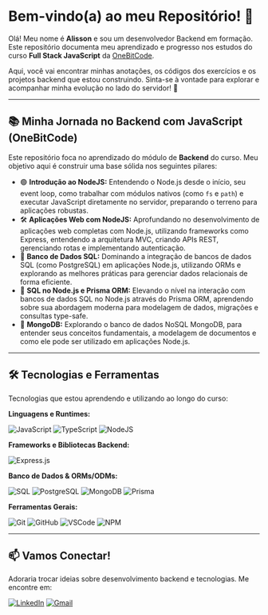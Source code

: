 # Bem-vindo(a) ao meu Repositório! 👋

Olá! Meu nome é **Alisson** e sou um desenvolvedor Backend em formação. Este repositório documenta meu aprendizado e progresso nos estudos do curso **Full Stack JavaScript** da [OneBitCode](https://onebitcode.com/).

Aqui, você vai encontrar minhas anotações, os códigos dos exercícios e os projetos backend que estou construindo. Sinta-se à vontade para explorar e acompanhar minha evolução no lado do servidor! 🚀

---

## 📚 Minha Jornada no Backend com JavaScript (OneBitCode)

Este repositório foca no aprendizado do módulo de **Backend** do curso. Meu objetivo aqui é construir uma base sólida nos seguintes pilares:

-   🟢 **Introdução ao NodeJS:**
    Entendendo o Node.js desde o início, seu event loop, como trabalhar com módulos nativos (como `fs` e `path`) e executar JavaScript diretamente no servidor, preparando o terreno para aplicações robustas.
-   🛠️ **Aplicações Web com NodeJS:**
    Aprofundando no desenvolvimento de aplicações web completas com Node.js, utilizando frameworks como Express, entendendo a arquitetura MVC, criando APIs REST, gerenciando rotas e implementando autenticação.
-   🐘 **Banco de Dados SQL:**
    Dominando a integração de bancos de dados SQL (como PostgreSQL) em aplicações Node.js, utilizando ORMs e explorando as melhores práticas para gerenciar dados relacionais de forma eficiente.
-   💠 **SQL no Node.js e Prisma ORM:**
    Elevando o nível na interação com bancos de dados SQL no Node.js através do Prisma ORM, aprendendo sobre sua abordagem moderna para modelagem de dados, migrações e consultas type-safe.
-   🍃 **MongoDB:**
    Explorando o banco de dados NoSQL MongoDB, para entender seus conceitos fundamentais, a modelagem de documentos e como ele pode ser utilizado em aplicações Node.js.

---

## 🛠️ Tecnologias e Ferramentas

Tecnologias que estou aprendendo e utilizando ao longo do curso:

**Linguagens e Runtimes:**

![JavaScript](https://img.shields.io/badge/JavaScript-%23F7DF1E.svg?style=for-the-badge&logo=javascript&logoColor=black)
![TypeScript](https://img.shields.io/badge/TypeScript-%233178C6.svg?style=for-the-badge&logo=typescript&logoColor=white)
![NodeJS](https://img.shields.io/badge/Node.js-339933?style=for-the-badge&logo=nodedotjs&logoColor=white)

**Frameworks e Bibliotecas Backend:**

![Express.js](https://img.shields.io/badge/Express.js-000000?style=for-the-badge&logo=express&logoColor=white)

**Banco de Dados & ORMs/ODMs:**

![SQL](https://img.shields.io/badge/SQL-%234479A1.svg?style=for-the-badge&logo=sqlite&logoColor=white)
![PostgreSQL](https://img.shields.io/badge/PostgreSQL-%23316192.svg?style=for-the-badge&logo=postgresql&logoColor=white)
![MongoDB](https://img.shields.io/badge/MongoDB-%234EA94B.svg?style=for-the-badge&logo=mongodb&logoColor=white)
![Prisma](https://img.shields.io/badge/Prisma-3982CE?style=for-the-badge&logo=prisma&logoColor=white)

**Ferramentas Gerais:**

![Git](https://img.shields.io/badge/GIT-%23F05033.svg?style=for-the-badge&logo=git&logoColor=white)
![GitHub](https://img.shields.io/badge/GitHub-%23181717.svg?style=for-the-badge&logo=github&logoColor=white)
![VSCode](https://img.shields.io/badge/Visual_Studio_Code-007ACC?style=for-the-badge&logo=visual-studio-code&logoColor=white)
![NPM](https://img.shields.io/badge/NPM-%23CB3837.svg?style=for-the-badge&logo=npm&logoColor=white)

---

## 📫 Vamos Conectar!

Adoraria trocar ideias sobre desenvolvimento backend e tecnologias. Me encontre em:

[![LinkedIn](https://img.shields.io/badge/LinkedIn-%230077B5.svg?style=for-the-badge&logo=linkedin&logoColor=white)](https://www.linkedin.com/in/alisson-pereira-ferreira-45022623b/)
[![Gmail](https://img.shields.io/badge/Gmail-%23EA4335.svg?style=for-the-badge&logo=gmail&logoColor=white)](mailto:alissonpef@gmail.com)